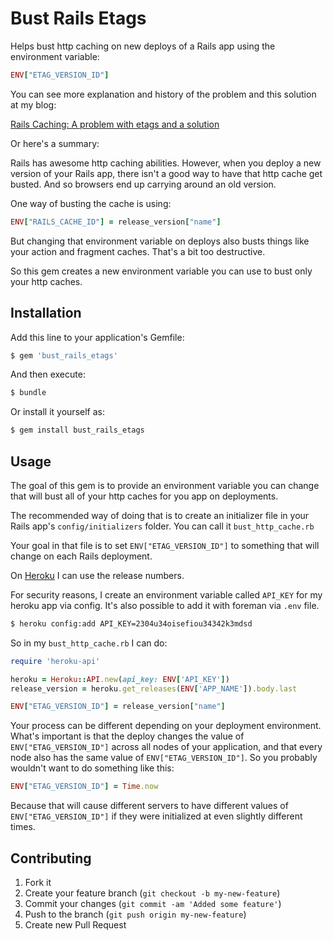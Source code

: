 # Bust Rails Etags

Helps bust http caching on new deploys of a Rails app using the environment variable: 

```ruby
ENV["ETAG_VERSION_ID"]
````

You can see more explanation and history of the problem and this solution at my blog: 

[Rails Caching: A problem with etags and a solution](http://ninjasandrobots.com/rails-caching-a-problem-with-etags-and-a-solution)

Or here's a summary: 

Rails has awesome http caching abilities. However, when you deploy a new version of your Rails app, there isn't a good way to have that http cache get busted. And so browsers end up carrying around an old version. 

One way of busting the cache is using: 

```ruby
ENV["RAILS_CACHE_ID"] = release_version["name"]
```

But changing that environment variable on deploys also busts things like your action and fragment caches. That's a bit too destructive. 

So this gem creates a new environment variable you can use to bust only your http caches.              


## Installation

Add this line to your application's Gemfile:

```bash
$ gem 'bust_rails_etags'
```

And then execute:

```bash
$ bundle
````

Or install it yourself as:

```bash
$ gem install bust_rails_etags
`````

## Usage

The goal of this gem is to provide an environment variable you can change that will bust all of your http caches for you app on deployments. 

The recommended way of doing that is to create an initializer file in your Rails app's `config/initializers` folder. You can call it `bust_http_cache.rb`

Your goal in that file is to set `ENV["ETAG_VERSION_ID"]` to something that will change on each Rails deployment. 

On [Heroku](https://www.heroku.com) I can use the release numbers.

For security reasons, I create an environment variable called `API_KEY` for my heroku app via config.
It's also possible to add it with foreman via `.env` file.

```bash
$ heroku config:add API_KEY=2304u34oisefiou34342k3mdsd
```

So in my `bust_http_cache.rb` I can do: 

```ruby
require 'heroku-api'

heroku = Heroku::API.new(api_key: ENV['API_KEY'])
release_version = heroku.get_releases(ENV['APP_NAME']).body.last

ENV["ETAG_VERSION_ID"] = release_version["name"]
```

Your process can be different depending on your deployment environment. What's important is that the deploy changes the value of `ENV["ETAG_VERSION_ID"]` across all nodes of your application, and that every node also has the same value of `ENV["ETAG_VERSION_ID"]`. So you probably wouldn't want to do something like this: 

```ruby
ENV["ETAG_VERSION_ID"] = Time.now
```

Because that will cause different servers to have different values of `ENV["ETAG_VERSION_ID"]` if they were initialized at even slightly different times. 






## Contributing

1. Fork it
2. Create your feature branch (`git checkout -b my-new-feature`)
3. Commit your changes (`git commit -am 'Added some feature'`)
4. Push to the branch (`git push origin my-new-feature`)
5. Create new Pull Request
